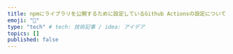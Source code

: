 ```yaml
---
title: npmにライブラリを公開するために設定しているGithub Actionsの設定について
emoji: "🚀"
type: "tech" # tech: 技術記事 / idea: アイデア
topics: []
published: false
---
```


